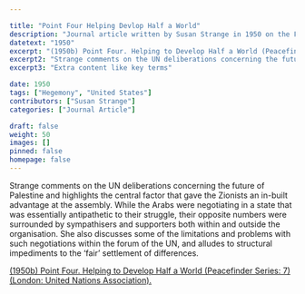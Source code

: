 ```yaml
---

title: "Point Four Helping Devlop Half a World"
description: "Journal article written by Susan Strange in 1950 on the Future of Palestine and the role of international organizations"
datetext: "1950"
excerpt: "(1950b) Point Four. Helping to Develop Half a World (Peacefinder Series: 7) (London: United Nations Association)."
excerpt2: "Strange comments on the UN deliberations concerning the future of Palestine and highlights the central factor that gave the Zionists an in-built advantage at the assembly. While the Arabs were negotiating in a state that was essentially antipathetic to their struggle, their opposite numbers were surrounded by sympathisers and supporters both within and outside the organisation. She also discusses some of the limitations and problems with such negotiations within the forum of the UN, and alludes to structural impediments to the ‘fair’ settlement of differences."
excerpt3: "Extra content like key terms"

date: 1950
tags: ["Hegemony", "United States"]
contributors: ["Susan Strange"]
categories: ["Journal Article"]

draft: false
weight: 50
images: []
pinned: false
homepage: false
---
```


Strange comments on the UN deliberations concerning the future of Palestine and highlights the central factor that gave the Zionists an in-built advantage at the assembly. While the Arabs were negotiating in a state that was essentially antipathetic to their struggle, their opposite numbers were surrounded by sympathisers and supporters both within and outside the organisation. She also discusses some of the limitations and problems with such negotiations within the forum of the UN, and alludes to structural impediments to the ‘fair’ settlement of differences.

[(1950b) Point Four. Helping to Develop Half a World (Peacefinder Series: 7) (London: United Nations Association).](Link)
